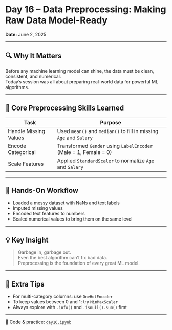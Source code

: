 # Day 16 – Data Preprocessing: Making Raw Data Model-Ready

**Date:** June 2, 2025

---

## 🔍 Why It Matters

Before any machine learning model can shine, the data must be clean, consistent, and numerical.  
Today’s session was all about preparing real-world data for powerful ML algorithms.

---

## 🧰 Core Preprocessing Skills Learned

| Task                   | Purpose                                                       |
|------------------------|---------------------------------------------------------------|
| Handle Missing Values  | Used `mean()` and `median()` to fill in missing `Age` and `Salary` |
| Encode Categorical     | Transformed `Gender` using `LabelEncoder` (Male = 1, Female = 0)   |
| Scale Features         | Applied `StandardScaler` to normalize `Age` and `Salary`         |

---

## 🧪 Hands-On Workflow

- Loaded a messy dataset with NaNs and text labels
- Imputed missing values
- Encoded text features to numbers
- Scaled numerical values to bring them on the same level

---

## 💡 Key Insight

> Garbage in, garbage out.  
Even the best algorithm can’t fix bad data.  
Preprocessing is the foundation of every great ML model.

---

## 💬 Extra Tips

- For multi-category columns: use `OneHotEncoder`
- To keep values between 0 and 1: try `MinMaxScaler`
- Always explore with `.info()` and `.isnull().sum()` first

---

📓 Code & practice: [`day16.ipynb`](day16.ipynb)
